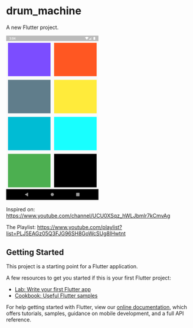 # drum_machine

A new Flutter project.

<img src="assets/1.png" width="250">

Inspired on: https://www.youtube.com/channel/UCU0XSqz_hWLJbmlr7kCmvAg

The Playlist: https://www.youtube.com/playlist?list=PLJ5EAGz05Q3FJG96SH8GoWcSUg8IHwtnt

## Getting Started

This project is a starting point for a Flutter application.

A few resources to get you started if this is your first Flutter project:

- [Lab: Write your first Flutter app](https://flutter.dev/docs/get-started/codelab)
- [Cookbook: Useful Flutter samples](https://flutter.dev/docs/cookbook)

For help getting started with Flutter, view our
[online documentation](https://flutter.dev/docs), which offers tutorials,
samples, guidance on mobile development, and a full API reference.
